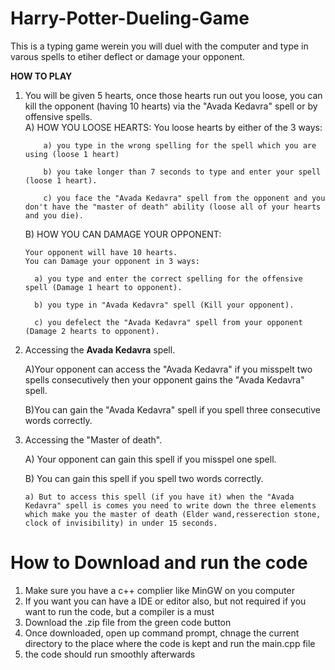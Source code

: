 # Harry-Potter-Dueling-Game  
  
This is a typing game werein you will duel with the computer and type in varous spells to etiher deflect or damage your opponent.  
  
**HOW TO PLAY**  
1) You will be given 5 hearts, once those hearts run out you loose, you can kill the opponent (having 10 hearts) via the "Avada Kedavra" spell or by offensive spells.  
   A) HOW YOU LOOSE HEARTS:
        You loose hearts by either of the 3 ways:  

           a) you type in the wrong spelling for the spell which you are using (loose 1 heart)   

           b) you take longer than 7 seconds to type and enter your spell (loose 1 heart). 

           c) you face the "Avada Kedavra" spell from the opponent and you don't have the "master of death" ability (loose all of your hearts and you die). 

   B) HOW YOU CAN DAMAGE YOUR OPPONENT:  

       Your opponent will have 10 hearts.  
       You can Damage your opponent in 3 ways:  

         a) you type and enter the correct spelling for the offensive spell (Damage 1 heart to opponent).  

         b) you type in "Avada Kedavra" spell (Kill your opponent). 

         c) you defelect the "Avada Kedavra" spell from your opponent (Damage 2 hearts to opponent). 

2) Accessing the **Avada Kedavra** spell.  

   A)Your opponent can access the "Avada Kedavra" if you misspelt two spells consecutively then your opponent gains the "Avada Kedavra" spell.  
  
   B)You can gain the "Avada Kedavra" spell if you spell three consecutive words correctly.  

3) Accessing the "Master of death". 

   A) Your opponent can gain this spell if you misspel one spell. 
  
   B) You can gain this spell if you spell two words correctly.  

       a) But to access this spell (if you have it) when the "Avada Kedavra" spell is comes you need to write down the three elements which make you the master of death (Elder wand,resserection stone, clock of invisibility) in under 15 seconds.


# How to Download and run the code  
  1) Make sure you have a c++ complier like MinGW on you computer  
  2) If you want you can have a IDE or editor also, but not required if you want to run the code, but a compiler is a must
  3) Download the .zip file from the green code button
  4) Once downloaded, open up command prompt, chnage the current directory to the place where the code is kept and run the main.cpp file
  5) the code should run smoothly afterwards
